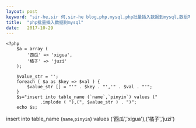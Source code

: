 ```yaml
---
layout: post
keyword: "sir-he,sir 何,sir-he blog,php,mysql,php批量插入数据到mysql,数组写入数据库"
title:  "php批量插入数据到mysql"
date:   2017-10-29
---
```


    <?php
        $a = array (
            '西瓜' => 'xigua',
            '橘子' => 'juzi'
        );  
           
        $value_str = '';
        foreach ( $a as $key => $val ) {
            $value_str [] = "'" . $key . "','" . $val . "'";
        }
        $s="insert into table_name (`name`,`pinyin`) values ("  
                 .implode ( "),(", $value_str ) . ")";
        echo $s;

insert into table_name (`name`,`pinyin`) values ('西瓜','xigua'),('橘子','juzi')